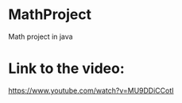 # MathProject
Math project in java 

# Link to the video: 
https://www.youtube.com/watch?v=MU9DDiCCotI
